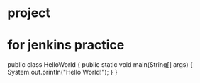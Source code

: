 # project
# for jenkins practice
public class HelloWorld 
{
    public static void main(String[] args)
    {
        System.out.println("Hello World!");
    }
}
